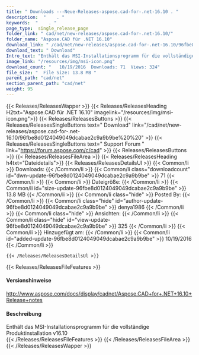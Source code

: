 ```yaml
---
title: " Downloads ---Neue-Releases-aspose.cad-for-.net-16.10 . "
description:  "    . " 
keywords:  "    . " 
page_type:  single_release_page
folder_link: " cad/net/new-releases/aspose.cad-for-.net-16.10/"
folder_name: "Aspose.CAD für .NET 16.10"
download_link: " /cad/net/new-releases/aspose.cad-for-.net-16.10/96fbe8d0124049049dcabae2c9a9b9be"
download_text: " Download"
Intro_text: "Enthält das MSI-Installationsprogramm für die vollständige Produktinstallation v16.10"
image_link: "/resources/img/msi-icon.png"
download_count: "   10/19/2016  Downloads: 71  Views: 324"
file_size: "  File Size: 13.8 MB "
parent_path: "cad/net"
section_parent_path: "cad/net"
weight: 95
---
```


{{< Releases/ReleasesWapper >}}
  {{< Releases/ReleasesHeading H2txt="Aspose.CAD für .NET 16.10" imagelink="/resources/img/msi-icon.png">}}
  {{< Releases/ReleasesButtons >}}
    {{< Releases/ReleasesSingleButtons text=" Download" link="/cad/net/new-releases/aspose.cad-for-.net-16.10/96fbe8d0124049049dcabae2c9a9b9be%20%20" >}}
    {{< Releases/ReleasesSingleButtons text=" Support Forum " link="https://forum.aspose.com/c/cad" >}}
  {{< Releases/ReleasesButtons >}}
  {{< Releases/ReleasesFileArea >}}
    {{< Releases/ReleasesHeading h4txt="Dateidetails">}}
    {{< Releases/ReleasesDetailsUl >}}
            {{< Common/li >}} Downloads: {{< /Common/li >}}
      {{< Common/li class="downloadcount" id="dwn-update-96fbe8d0124049049dcabae2c9a9b9be" >}} 71 {{< /Common/li >}}
      {{< Common/li >}} Dateigröße: {{< /Common/li >}}
      {{< Common/li id="size-update-96fbe8d0124049049dcabae2c9a9b9be" >}} 13.8 MB {{< /Common/li >}} 
      {{< Common/li  class="hide" >}} Posted By: {{< /Common/li >}} 
      {{< Common/li class="hide" id="author-update-96fbe8d0124049049dcabae2c9a9b9be" >}} denya1986 {{< /Common/li >}}
      {{< Common/li class="hide" >}} Ansichten: {{< /Common/li >}}
      {{< Common/li class="hide" id="view-update-96fbe8d0124049049dcabae2c9a9b9be" >}} 325 {{< /Common/li >}}
      {{< Common/li >}} Hinzugefügt am: {{< /Common/li >}}
      {{< Common/li id="added-update-96fbe8d0124049049dcabae2c9a9b9be" >}} 10/19/2016 {{< /Common/li >}} 

    {{< /Releases/ReleasesDetailsUl >}}

  {{< Releases/ReleasesFileFeatures >}}
      <h4>Versionshinweise</h4><div> <a href="http://www.aspose.com/docs/display/cadnet/Aspose.CAD+for+.NET+16.10+Release+notes">http://www.aspose.com/docs/display/cadnet/Aspose.CAD+for+.NET+16.10+Release+notes</a></div><h4> Beschreibung</h4><div class="HTMLDescription"> Enthält das MSI-Installationsprogramm für die vollständige Produktinstallation v16.10</div>
  {{< /Releases/ReleasesFileFeatures >}}
 {{< /Releases/ReleasesFileArea >}}
{{< /Releases/ReleasesWapper >}}



